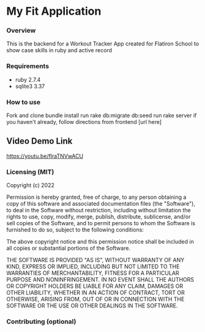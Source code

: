 # My Fit Application

### Overview
This is the backend for a Workout Tracker App created for Flatiron School to show case skills in ruby and active record 

### Requirements 
* ruby 2.7.4
* sqlite3 3.37

### How to use 
Fork and clone 
bundle install 
run rake db:migrate db:seed
run rake server 
if you haven't already, follow directions from frontend [url here] 

## Video Demo Link 

https://youtu.be/flraTNVwACU

### Licensing (MIT)

Copyright (c) 2022

Permission is hereby granted, free of charge, to any person obtaining a copy
of this software and associated documentation files (the "Software"), to deal
in the Software without restriction, including without limitation the rights
to use, copy, modify, merge, publish, distribute, sublicense, and/or sell
copies of the Software, and to permit persons to whom the Software is
furnished to do so, subject to the following conditions:

The above copyright notice and this permission notice shall be included in
all copies or substantial portions of the Software.

THE SOFTWARE IS PROVIDED "AS IS", WITHOUT WARRANTY OF ANY KIND, EXPRESS OR
IMPLIED, INCLUDING BUT NOT LIMITED TO THE WARRANTIES OF MERCHANTABILITY,
FITNESS FOR A PARTICULAR PURPOSE AND NONINFRINGEMENT. IN NO EVENT SHALL THE
AUTHORS OR COPYRIGHT HOLDERS BE LIABLE FOR ANY CLAIM, DAMAGES OR OTHER
LIABILITY, WHETHER IN AN ACTION OF CONTRACT, TORT OR OTHERWISE, ARISING FROM,
OUT OF OR IN CONNECTION WITH THE SOFTWARE OR THE USE OR OTHER DEALINGS IN
THE SOFTWARE.

### Contributing (optional)
